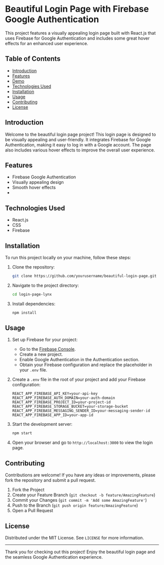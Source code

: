 # Beautiful Login Page with Firebase Google Authentication

This project features a visually appealing login page built with React.js that uses Firebase for Google Authentication and includes some great hover effects for an enhanced user experience.

## Table of Contents

- [Introduction](#introduction)
- [Features](#features)
- [Demo](#demo)
- [Technologies Used](#technologies-used)
- [Installation](#installation)
- [Usage](#usage)
- [Contributing](#contributing)
- [License](#license)

## Introduction

Welcome to the beautiful login page project! This login page is designed to be visually appealing and user-friendly. It integrates Firebase for Google Authentication, making it easy to log in with a Google account. The page also includes various hover effects to improve the overall user experience.

## Features

- Firebase Google Authentication
- Visually appealing design
- Smooth hover effects
- 
## Technologies Used

- React.js
- CSS
- Firebase

## Installation

To run this project locally on your machine, follow these steps:

1. Clone the repository:
    ```sh
    git clone https://github.com/yourusername/beautiful-login-page.git
    ```
2. Navigate to the project directory:
    ```sh
    cd login-page-lynx
    ```
3. Install dependencies:
    ```sh
    npm install
    ```

## Usage

1. Set up Firebase for your project:
    - Go to the [Firebase Console](https://console.firebase.google.com/).
    - Create a new project.
    - Enable Google Authentication in the Authentication section.
    - Obtain your Firebase configuration and replace the placeholder in your `.env` file.

2. Create a `.env` file in the root of your project and add your Firebase configuration:
    ```plaintext
    REACT_APP_FIREBASE_API_KEY=your-api-key
    REACT_APP_FIREBASE_AUTH_DOMAIN=your-auth-domain
    REACT_APP_FIREBASE_PROJECT_ID=your-project-id
    REACT_APP_FIREBASE_STORAGE_BUCKET=your-storage-bucket
    REACT_APP_FIREBASE_MESSAGING_SENDER_ID=your-messaging-sender-id
    REACT_APP_FIREBASE_APP_ID=your-app-id
    ```

3. Start the development server:
    ```sh
    npm start
    ```

4. Open your browser and go to `http://localhost:3000` to view the login page.

## Contributing

Contributions are welcome! If you have any ideas or improvements, please fork the repository and submit a pull request.

1. Fork the Project
2. Create your Feature Branch (`git checkout -b feature/AmazingFeature`)
3. Commit your Changes (`git commit -m 'Add some AmazingFeature'`)
4. Push to the Branch (`git push origin feature/AmazingFeature`)
5. Open a Pull Request

## License

Distributed under the MIT License. See `LICENSE` for more information.

---

Thank you for checking out this project! Enjoy the beautiful login page and the seamless Google Authentication experience.
